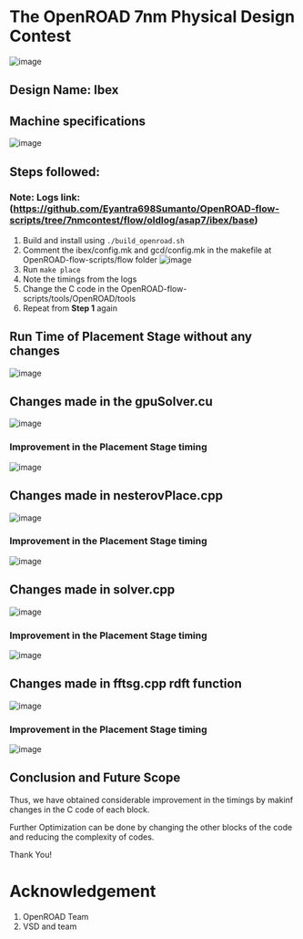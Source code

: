 # The OpenROAD 7nm Physical Design Contest
![image](https://user-images.githubusercontent.com/58599984/228327823-912ba30d-0127-468c-af0b-c41706387346.png)
## Design Name: Ibex
## Machine specifications
![image](https://user-images.githubusercontent.com/58599984/228325923-3019c0ab-cfc3-4a31-a623-b8bd8680f7fb.png)
## Steps followed:
### Note: Logs link:(https://github.com/Eyantra698Sumanto/OpenROAD-flow-scripts/tree/7nmcontest/flow/oldlog/asap7/ibex/base)
1. Build and install using ```./build_openroad.sh```
2. Comment the ibex/config.mk and gcd/config.mk in the makefile at OpenROAD-flow-scripts/flow folder
  ![image](https://user-images.githubusercontent.com/58599984/228327031-cf9a1bd6-083f-421e-bc1e-d17425440b0d.png)
3. Run ```make place```
4. Note the timings from the logs
5. Change the C code in the OpenROAD-flow-scripts/tools/OpenROAD/tools
6. Repeat from **Step 1** again
## Run Time of Placement Stage without any changes
![image](https://user-images.githubusercontent.com/58599984/228294893-6f5bfca1-6386-42da-9984-0972c6a86e2b.png)
## Changes made in the gpuSolver.cu
![image](https://user-images.githubusercontent.com/58599984/228294648-7c1df1da-ca05-454f-8cf7-8aec489ac4b5.png)


### Improvement in the Placement Stage timing
![image](https://user-images.githubusercontent.com/58599984/228300190-5390745f-affb-45b8-99f0-7465afaf3bba.png)

## Changes made in nesterovPlace.cpp
![image](https://user-images.githubusercontent.com/58599984/228318635-0d807721-50e5-43c9-8b89-e968c676301a.png)

### Improvement in the Placement Stage timing
![image](https://user-images.githubusercontent.com/58599984/228318784-6d66e01f-953c-4f8b-95b7-022c0f16a582.png)

## Changes made in solver.cpp
![image](https://user-images.githubusercontent.com/58599984/228338100-e357c884-8731-41ab-96a8-e6cfcba29169.png)

### Improvement in the Placement Stage timing
![image](https://user-images.githubusercontent.com/58599984/228324932-738966d1-c5aa-481c-849c-eb550c3a912e.png)

## Changes made in fftsg.cpp rdft function
![image](https://user-images.githubusercontent.com/58599984/228340068-a972819b-7efd-45c1-8b33-170c0901b5f5.png)

### Improvement in the Placement Stage timing
![image](https://user-images.githubusercontent.com/58599984/228339817-daa6aee9-70d0-46d2-8ded-62c77061b3eb.png)

## Conclusion and Future Scope
Thus, we have obtained considerable improvement in the timings by makinf changes in the C code of each block.

Further Optimization can be done by changing the other blocks of the code and reducing the complexity of codes.

Thank You!
# Acknowledgement
1. OpenROAD Team
2. VSD and team
